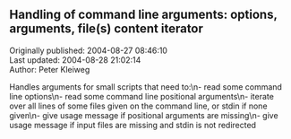 ## Handling of command line arguments: options, arguments, file(s) content iterator  
Originally published: 2004-08-27 08:46:10  
Last updated: 2004-08-28 21:02:14  
Author: Peter Kleiweg  
  
Handles arguments for small scripts that need to:\n- read some command line options\n- read some command line positional arguments\n- iterate over all lines of some files given on the command line, or stdin if none given\n- give usage message if positional arguments are missing\n- give usage message if input files are missing and stdin is not redirected